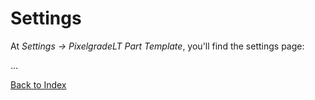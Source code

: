 # Settings

At _Settings &rarr; PixelgradeLT Part Template_, you'll find the settings page:

...

[Back to Index](index.md)
